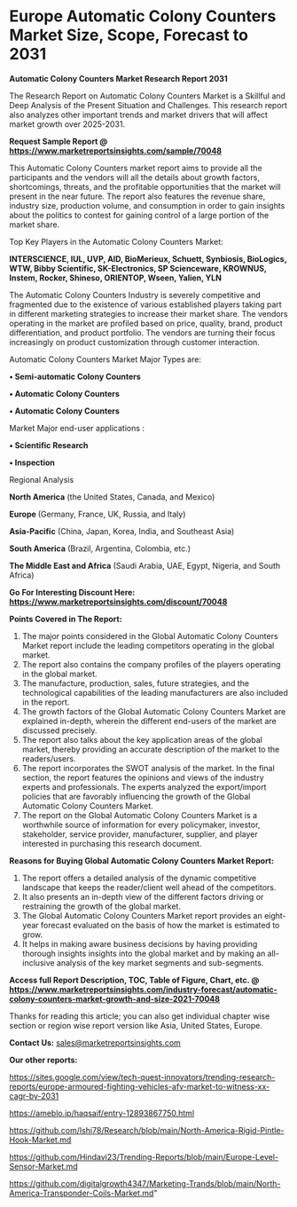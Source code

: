 # Europe Automatic Colony Counters Market Size, Scope, Forecast to 2031

<strong>Automatic Colony Counters Market Research Report 2031</strong>

The Research Report on Automatic Colony Counters Market is a Skillful and Deep Analysis of the Present Situation and Challenges. This research report also analyzes other important trends and market drivers that will affect market growth over 2025-2031.

<strong>Request Sample Report @ <a href=https://www.marketreportsinsights.com/sample/70048>https://www.marketreportsinsights.com/sample/70048</a></strong>

This Automatic Colony Counters market report aims to provide all the participants and the vendors will all the details about growth factors, shortcomings, threats, and the profitable opportunities that the market will present in the near future. The report also features the revenue share, industry size, production volume, and consumption in order to gain insights about the politics to contest for gaining control of a large portion of the market share.

Top Key Players in the Automatic Colony Counters Market:

<strong>INTERSCIENCE, IUL, UVP, AID, BioMerieux, Schuett, Synbiosis, BioLogics, WTW, Bibby Scientific, SK-Electronics, SP Scienceware, KROWNUS, Instem, Rocker, Shineso, ORIENTOP, Wseen, Yalien, YLN</strong>

The Automatic Colony Counters Industry is severely competitive and fragmented due to the existence of various established players taking part in different marketing strategies to increase their market share. The vendors operating in the market are profiled based on price, quality, brand, product differentiation, and product portfolio. The vendors are turning their focus increasingly on product customization through customer interaction.

Automatic Colony Counters Market Major Types are:

<strong>• Semi-automatic Colony Counters

• Automatic Colony Counters

• Automatic Colony Counters</strong>

Market Major end-user applications :

<strong>• Scientific Research

• Inspection</strong>

Regional Analysis

</u><strong><b>North America</b></strong> (the United States, Canada, and Mexico)

<strong><b>Europe </b></strong>(Germany, France, UK, Russia, and Italy)

<strong><b>Asia-Pacific</b></strong> (China, Japan, Korea, India, and Southeast Asia)

<strong><b>South America</b></strong> (Brazil, Argentina, Colombia, etc.)

<strong><b>The Middle East and Africa</b></strong> (Saudi Arabia, UAE, Egypt, Nigeria, and South Africa)

<strong>Go For Interesting Discount Here: <a href=https://www.marketreportsinsights.com/discount/70048>https://www.marketreportsinsights.com/discount/70048</a></strong>

<strong>Points Covered in The Report:</strong>
<ol>
  <li>The major points considered in the Global Automatic Colony Counters Market report include the leading competitors operating in the global market.</li>
  <li>The report also contains the company profiles of the players operating in the global market.</li>
  <li>The manufacture, production, sales, future strategies, and the technological capabilities of the leading manufacturers are also included in the report.</li>
  <li>The growth factors of the Global Automatic Colony Counters Market are explained in-depth, wherein the different end-users of the market are discussed precisely.</li>
  <li>The report also talks about the key application areas of the global market, thereby providing an accurate description of the market to the readers/users.</li>
  <li>The report incorporates the SWOT analysis of the market. In the final section, the report features the opinions and views of the industry experts and professionals. The experts analyzed the export/import policies that are favorably influencing the growth of the Global Automatic Colony Counters Market.</li>
  <li>The report on the Global Automatic Colony Counters Market is a worthwhile source of information for every policymaker, investor, stakeholder, service provider, manufacturer, supplier, and player interested in purchasing this research document.</li>
</ol>
<strong>Reasons for Buying Global Automatic Colony Counters Market Report:</strong>

<ol>
  <li>The report offers a detailed analysis of the dynamic competitive landscape that keeps the reader/client well ahead of the competitors.</li>
  <li>It also presents an in-depth view of the different factors driving or restraining the growth of the global market.</li>
  <li>The Global Automatic Colony Counters Market report provides an eight-year forecast evaluated on the basis of how the market is estimated to grow.</li>
  <li>It helps in making aware business decisions by having providing thorough insights insights into the global market and by making an all-inclusive analysis of the key market segments and sub-segments.</li>
</ol>
<strong>Access full Report Description, TOC, Table of Figure, Chart, etc. @ <a href=https://www.marketreportsinsights.com/industry-forecast/automatic-colony-counters-market-growth-and-size-2021-70048>https://www.marketreportsinsights.com/industry-forecast/automatic-colony-counters-market-growth-and-size-2021-70048</a></strong>


Thanks for reading this article; you can also get individual chapter wise section or region wise report version like Asia, United States, Europe.

<strong>Contact Us:</strong>
sales@marketreportsinsights.com

<strong>Our other reports:</strong>

<a href=https://sites.google.com/view/tech-quest-innovators/trending-research-reports/europe-armoured-fighting-vehicles-afv-market-to-witness-xx-cagr-by-2031>https://sites.google.com/view/tech-quest-innovators/trending-research-reports/europe-armoured-fighting-vehicles-afv-market-to-witness-xx-cagr-by-2031</a>

<a href=https://ameblo.jp/haqsaif/entry-12893867750.html>https://ameblo.jp/haqsaif/entry-12893867750.html</a>

<a href=https://github.com/Ishi78/Research/blob/main/North-America-Rigid-Pintle-Hook-Market.md>https://github.com/Ishi78/Research/blob/main/North-America-Rigid-Pintle-Hook-Market.md</a>

<a href=https://github.com/Hindavi23/Trending-Reports/blob/main/Europe-Level-Sensor-Market.md>https://github.com/Hindavi23/Trending-Reports/blob/main/Europe-Level-Sensor-Market.md</a>

<a href=https://github.com/digitalgrowth4347/Marketing-Trands/blob/main/North-America-Transponder-Coils-Market.md>https://github.com/digitalgrowth4347/Marketing-Trands/blob/main/North-America-Transponder-Coils-Market.md</a>"
